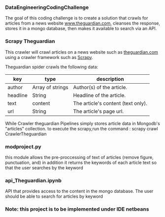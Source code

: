 ### DataEngineeringCodingChallenge

The goal of this coding challenge is to create a solution that crawls for articles from a news website www.theguardian.com, cleanses the response, stores it in a mongo database, then makes it available to search via an API.


### Scrapy Theguardian
This crawler will crawl articles on a news website such as [theguardian.com](http://theguardian.com)  using a crawler framework such as [Scrapy](http://scrapy.org).

Theguardian spider crawls the following data:

key | type | description 
 --- | --- | --- 
author | Array of strings | Author(s) of the article.
headline | String | Headline of the article.
text | content | The article's content (text only).
url | String | The article's page url.

While Crawler theguardian Pipelines simply stores article data in Mongodb's "articles" collection.
to execute the scrapy,run the command :
scrapy crawl CrawlerTheguardian

### modproject.py
this module allows the pre-proccessing of text of articles (remove figure, punctuation, and)
in addition it returns the keywords of each article text so that the user searches by the keyword

### api_Theguardian.ipynb
 API that provides access to the content in the mongo database. The user should be able to search for articles by keyword
 
 ### Note: this project is to be implemented under IDE netbeans
